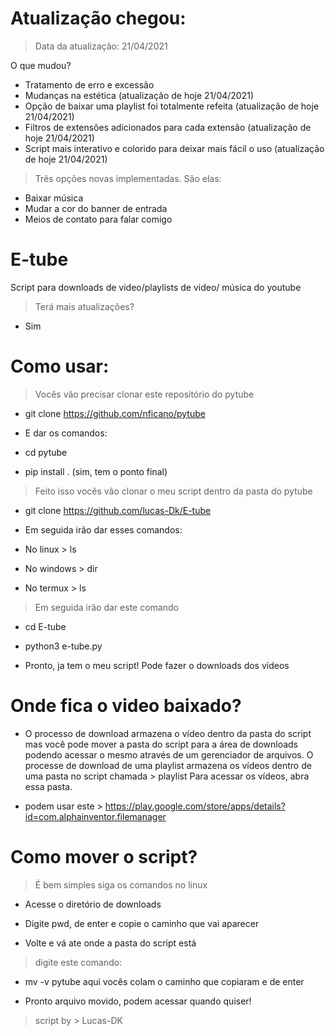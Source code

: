 # Atualização chegou:
> Data da atualização: 21/04/2021

O que mudou?

- Tratamento de erro e excessão
- Mudanças na estética (atualização de hoje 21/04/2021)
- Opção de baixar uma playlist foi totalmente refeita (atualização de hoje 21/04/2021)
- Filtros de extensões adicionados para cada extensão (atualização de hoje 21/04/2021)
- Script mais interativo e colorido para deixar mais fácil o uso (atualização de hoje 21/04/2021)
 
> Três opções novas implementadas. São elas:

- Baixar música
- Mudar a cor do banner de entrada
- Meios de contato para falar comigo

# E-tube
Script para downloads de video/playlists de video/ música do youtube

> Terá mais atualizações?

- Sim

# Como usar:

> Vocês vão precisar clonar este repositório do pytube 

- git clone https://github.com/nficano/pytube

- E dar os comandos:

- cd pytube

- pip install .   (sim, tem o ponto final)

> Feito isso vocês vão clonar o meu script dentro da pasta do pytube

- git clone https://github.com/lucas-Dk/E-tube

- Em seguida irão dar esses comandos:

- No linux > ls

- No windows > dir

- No termux > ls

> Em seguida irão dar este comando

- cd E-tube

- python3 e-tube.py

- Pronto, ja tem o meu script! Pode fazer o downloads dos vídeos

# Onde fica o video baixado?

- O processo de download armazena o vídeo dentro da pasta do script
mas você pode mover a pasta do script para a área de downloads
podendo acessar o mesmo através de um gerenciador de arquivos.
O processe de download de uma playlist armazena os vídeos dentro
de uma pasta no script chamada > playlist
Para acessar os vídeos, abra essa pasta.

- podem usar este > https://play.google.com/store/apps/details?id=com.alphainventor.filemanager

# Como mover o script?

> É bem simples siga os comandos no linux

- Acesse o diretório de downloads

- Digite pwd, de enter e copie o caminho que vai aparecer

- Volte e vá ate onde a pasta do script está

> digite este comando:

- mv -v pytube aqui vocês colam o caminho que copiaram e de enter

- Pronto arquivo movido, podem acessar quando quiser!

> script by > Lucas-DK
